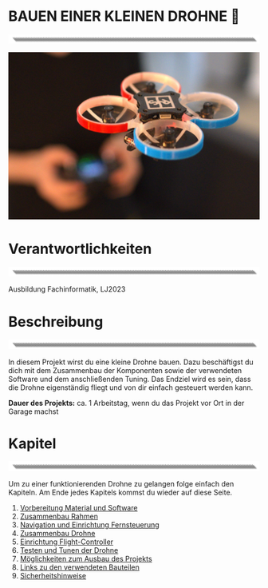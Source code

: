 # BAUEN EINER KLEINEN DROHNE :helicopter:
<!--- Trennbalken bei Überschriften Level 1 (#) + kann kopiert werden --->
![image](https://github.com/Rohde-Schwarz-Garage/.github/blob/main/ressources/graphics/2024_03_13_Trennbanner_GitHub_Grey_Transparent.png?raw=true)

<!--- Hier kommt ein schönes Bild + ggf. mehr im Text --->
![image](/rsc/01_img/LandingPageFlying.jpg)
<!-- ![image](/rsc/01_img/LandingPage.jpg) -->



# Verantwortlichkeiten
<!--- Trennbalken bei Überschriften Level 1 (#) + kann kopiert werden --->
![image](https://github.com/Rohde-Schwarz-Garage/.github/blob/main/ressources/graphics/2024_03_13_Trennbanner_GitHub_Grey_Transparent.png?raw=true)

Ausbildung Fachinformatik, LJ2023

# Beschreibung
<!--- Trennbalken bei Überschriften Level 1 (#) + kann kopiert werden --->
![image](https://github.com/Rohde-Schwarz-Garage/.github/blob/main/ressources/graphics/2024_03_13_Trennbanner_GitHub_Grey_Transparent.png?raw=true)

In diesem Projekt wirst du eine kleine Drohne bauen. Dazu beschäftigst du dich mit dem Zusammenbau der Komponenten sowie der verwendeten Software und dem anschließenden Tuning. Das Endziel wird es sein, dass die Drohne eigenständig fliegt und von dir einfach gesteuert werden kann.

**Dauer des Projekts:** ca. 1 Arbeitstag, wenn du das Projekt vor Ort in der Garage machst

# Kapitel
<!--- Trennbalken bei Überschriften Level 1 (#) + kann kopiert werden --->
![image](https://github.com/Rohde-Schwarz-Garage/.github/blob/main/ressources/graphics/2024_03_13_Trennbanner_GitHub_Grey_Transparent.png?raw=true)

Um zu einer funktionierenden Drohne zu gelangen folge einfach den Kapiteln. Am Ende jedes Kapitels kommst du wieder auf diese Seite.

<!--- Weitere Indexe sind immer möglich --->
1. [Vorbereitung Material und Software](/docs/01_Materials.md)
2. [Zusammenbau Rahmen](/docs/02_FrameAssembly.md)
3. [Navigation und Einrichtung Fernsteuerung](/docs/03_RemoteSetup.md)
4. [Zusammenbau Drohne](/docs/04_DroneAssembly.md)
5. [Einrichtung Flight-Controller](/docs/05_FlightControllerSetup.md)
7. [Testen und Tunen der Drohne](/docs/06_TestingAndTuning.md)
8. [Möglichkeiten zum Ausbau des Projekts](/docs/07_Outlook.md)
9. [Links zu den verwendeten Bauteilen](/docs/08_Links.md)
10. [Sicherheitshinweise](/docs/09_Safety.md)